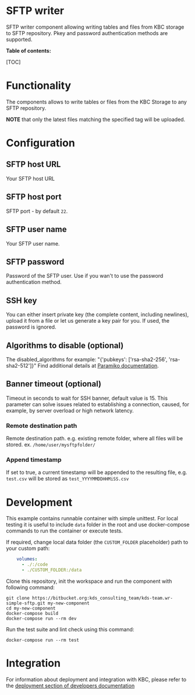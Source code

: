 # SFTP writer

SFTP writer component allowing writing tables and files from KBC storage to SFTP repository. Pkey and password authentication 
methods are supported.

**Table of contents:**  
  
[TOC]

# Functionality

The components allows to write tables or files from the KBC Storage to any SFTP repository.

**NOTE** that only the latest files matching the specified tag will be uploaded.

# Configuration
 
## SFTP host URL

Your SFTP host URL

## SFTP host port

SFTP port - by default `22`.

## SFTP user name

Your SFTP user name.

## SFTP password

Password of the SFTP user. Use if you wan't to use the password authentication method.

## SSH key

You can either insert private key (the complete content, including newlines), upload it from a file or let us generate a key pair for you. If used, the password is ignored.

## Algorithms to disable (optional)

The disabled_algorithms for example: "{'pubkeys': ['rsa-sha2-256', 'rsa-sha2-512']}" Find additional details at [Paramiko documentation](https://docs.paramiko.org/en/latest/api/transport.html?highlight=disabled_algorithms).

## Banner timeout (optional)

Timeout in seconds to wait for SSH banner, default value is 15. This parameter can solve issues related to establishing a connection, caused, for example, by server overload or high network latency.



### Remote destination path

Remote destination path. e.g. existing remote folder, where all files will be stored. ex. `/home/user/mysftpfolder/`

### Append timestamp

If set to true, a current timestamp will be appended to the resulting file, e.g. `test.csv` will be stored as 
 `test_YYYYMMDDHHMiSS.csv`

 
# Development
 
This example contains runnable container with simple unittest. For local testing it is useful to include `data` folder in the root
and use docker-compose commands to run the container or execute tests. 

If required, change local data folder (the `CUSTOM_FOLDER` placeholder) path to your custom path:
```yaml
    volumes:
      - ./:/code
      - ./CUSTOM_FOLDER:/data
```

Clone this repository, init the workspace and run the component with following command:

```
git clone https://bitbucket.org:kds_consulting_team/kds-team.wr-simple-sftp.git my-new-component
cd my-new-component
docker-compose build
docker-compose run --rm dev
```

Run the test suite and lint check using this command:

```
docker-compose run --rm test
```

# Integration

For information about deployment and integration with KBC, please refer to the [deployment section of developers documentation](https://developers.keboola.com/extend/component/deployment/) 